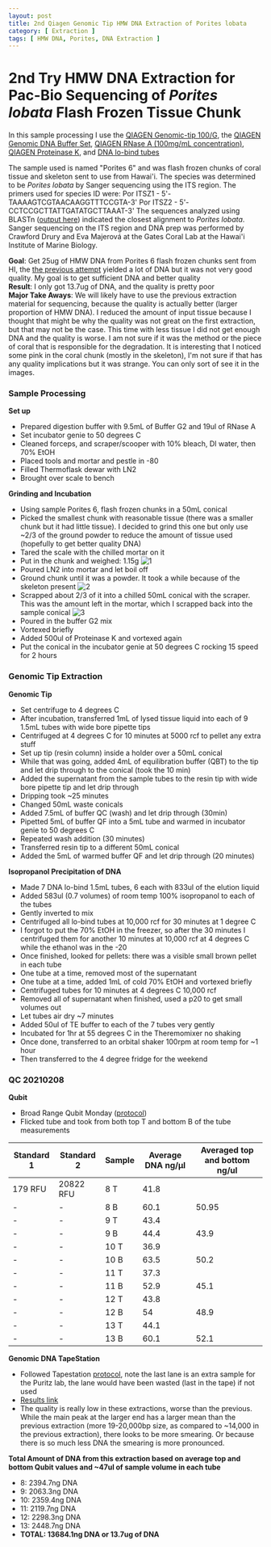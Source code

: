 ```yaml
---
layout: post
title: 2nd Qiagen Genomic Tip HMW DNA Extraction of Porites lobata
category: [ Extraction ]
tags: [ HMW DNA, Porites, DNA Extraction ]
---
```


# 2nd Try HMW DNA Extraction for Pac-Bio Sequencing of _Porites lobata_ Flash Frozen Tissue Chunk

In this sample processing I use the [QIAGEN Genomic-tip 100/G](https://www.qiagen.com/us/products/discovery-and-translational-research/dna-rna-purification/dna-purification/genomic-dna/qiagen-genomic-tip-100g/#orderinginformation), the [QIAGEN Genomic DNA Buffer Set](https://www.qiagen.com/us/products/discovery-and-translational-research/dna-rna-purification/dna-purification/genomic-dna/blood-and-cell-culture-dna-midi-kit/#orderinginformation), [QIAGEN RNase A (100mg/mL concentration)](https://www.qiagen.com/us/products/discovery-and-translational-research/lab-essentials/enzymes/rnase-a/?clear=true#orderinginformation), [QIAGEN Proteinase K](https://www.qiagen.com/us/products/discovery-and-translational-research/lab-essentials/enzymes/qiagen-proteinase-k/?clear=true#orderinginformation), and [DNA lo-bind tubes](https://online-shop.eppendorf.us/US-en/Laboratory-Consumables-44512/Tubes-44515/DNA-LoBind-Tubes-PF-56252.html)

The sample used is named "Porites 6" and was flash frozen chunks of coral tissue and skeleton sent to use from Hawai'i. The species was determined to be _Porites lobata_ by Sanger sequencing using the ITS region. The primers used for species ID were:
Por ITSZ1 - 5'-TAAAAGTCGTAACAAGGTTTCCGTA-3'
Por ITSZ2 - 5'-CCTCCGCTTATTGATATGCTTAAAT-3'
The sequences analyzed using BLASTn ([output here](https://github.com/meschedl/MESPutnam_Open_Lab_Notebook/blob/master/random/ZH6JHRAV016-Alignment.txt)) indicated the closest alignment to _Porites lobata_. Sanger sequencing on the ITS region and DNA prep was performed by Crawford Drury and Eva Majerová at the Gates Coral Lab at the Hawai'i Institute of Marine Biology.

**Goal**: Get 25ug of HMW DNA from Porites 6 flash frozen chunks sent from HI, the [the previous attempt](https://meschedl.github.io/MESPutnam_Open_Lab_Notebook/pm-hmw/) yielded a lot of DNA but it was not very good quality. My goal is to get sufficient DNA and better quality  
**Result**: I only got 13.7ug of DNA, and the quality is pretty poor  
**Major Take Aways**: We will likely have to use the previous extraction material for sequencing, because the quality is actually better (larger proportion of HMW DNA). I reduced the amount of input tissue because I thought that might be why the quality was not great on the first extraction, but that may not be the case. This time with less tissue I did not get enough DNA and the quality is worse. I am not sure if it was the method or the piece of coral that is responsible for the degradation. It is interesting that I noticed some pink in the coral chunk (mostly in the skeleton), I'm not sure if that has any quality implications but it was strange. You can only sort of see it in the images.


### Sample Processing

**Set up**

- Prepared digestion buffer with 9.5mL of Buffer G2 and 19ul of RNase A
- Set incubator genie to 50 degrees C
- Cleaned forceps, and scraper/scooper with 10% bleach, DI water, then 70% EtOH
- Placed tools and mortar and pestle in -80
- Filled Thermoflask dewar with LN2
- Brought over scale to bench

**Grinding and Incubation**

- Using sample Porites 6, flash frozen chunks in a 50mL conical
- Picked the smallest chunk with reasonable tissue (there was a smaller chunk but it had little tissue). I decided to grind this one but only use ~2/3 of the ground powder to reduce the amount of tissue used (hopefully to get better quality DNA)
- Tared the scale with the chilled mortar on it
- Put in the chunk and weighed: 1.15g
![1](https://raw.githubusercontent.com/meschedl/MESPutnam_Open_Lab_Notebook/master/images/IMG_4427.jpg)
- Poured LN2 into mortar and let boil off
- Ground chunk until it was a powder. It took a while because of the skeleton present
![2](https://raw.githubusercontent.com/meschedl/MESPutnam_Open_Lab_Notebook/master/images/IMG_4428.jpg)
- Scrapped about 2/3 of it into a chilled 50mL conical with the scraper. This was the amount left in the mortar, which I scrapped back into the sample conical
![3](https://raw.githubusercontent.com/meschedl/MESPutnam_Open_Lab_Notebook/master/images/IMG_4429.jpg)
- Poured in the buffer G2 mix
- Vortexed briefly
- Added 500ul of Proteinase K and vortexed again
- Put the conical in the incubator genie at 50 degrees C rocking 15 speed for 2 hours

### Genomic Tip Extraction

**Genomic Tip**

- Set centrifuge to 4 degrees C
- After incubation, transferred 1mL of lysed tissue liquid into each of 9 1.5mL tubes with wide bore pipette tips
- Centrifuged at 4 degrees C for 10 minutes at 5000 rcf to pellet any extra stuff
- Set up tip (resin column) inside a holder over a 50mL conical
- While that was going, added 4mL of equilibration buffer (QBT) to the tip and let drip through to the conical (took the 10 min)
- Added the supernatant from the sample tubes to the resin tip with  wide bore pipette tip and let drip through
- Dripping took ~25 minutes
- Changed 50mL waste conicals
- Added 7.5mL of buffer QC (wash) and let drip through (30min)
- Pipetted 5mL of buffer QF into a 5mL tube and warmed in incubator genie to 50 degrees C
- Repeated wash addition (30 minutes)
- Transferred resin tip to a different 50mL conical
- Added the 5mL of warmed buffer QF and let drip through (20 minutes)

**Isopropanol Precipitation of DNA**

- Made 7 DNA lo-bind 1.5mL tubes, 6 each with 833ul of the elution liquid
- Added 583ul (0.7 volumes) of room temp 100% isopropanol to each of the tubes
- Gently inverted to mix
- Centrifuged all lo-bind tubes at 10,000 rcf for 30 minutes at 1 degree C
- I forgot to put the 70% EtOH in the freezer, so after the 30 minutes I centrifuged them for another 10 minutes at 10,000 rcf at 4 degrees C while the ethanol was in the -20
- Once finished, looked for pellets: there was a visible small brown pellet in each tube
- One tube at a time, removed most of the supernatant
- One tube at a time, added 1mL of cold 70% EtOH and vortexed briefly
- Centrifuged tubes for 10 minutes at 4 degrees C 10,000 rcf
- Removed all of supernatant when finished, used a p20 to get small volumes out
- Let tubes air dry ~7 minutes
- Added 50ul of TE buffer to each of the 7 tubes very gently
- Incubated for 1hr at 55 degrees C in the Theremomixer no shaking
- Once done, transferred to an orbital shaker 100rpm at room temp for ~1 hour
- Then transferred to the 4 degree fridge for the weekend

### QC 20210208

**Qubit**

- Broad Range Qubit Monday ([protocol](https://github.com/meschedl/PPP-Lab-Resources/blob/master/Protocols/Qubit-Assay-Protocol.md))
- Flicked tube and took from both top T and bottom B of the tube measurements

|Standard 1|Standard 2|Sample|Average DNA ng/µl| Averaged top and bottom ng/ul|
|---|----|----|----|---|
|179 RFU|20822 RFU|8 T|41.8||
|-|-|8 B|60.1|50.95|
|-|-|9 T|43.4||
|-|-|9 B|44.4|43.9|
|-|-|10 T|36.9||
|-|-|10 B|63.5|50.2|
|-|-|11 T|37.3||
|-|-|11 B|52.9|45.1|
|-|-|12 T|43.8||
|-|-|12 B|54|48.9|
|-|-|13 T|44.1||
|-|-|13 B|60.1|52.1|


**Genomic DNA TapeStation**

- Followed Tapestation [protocol](https://meschedl.github.io/MESPutnam_Open_Lab_Notebook/DNA-Tapestation/), note the last lane is an extra sample for the Puritz lab, the lane would have been wasted (last in the tape) if not used
- [Results link](https://github.com/meschedl/MESPutnam_Open_Lab_Notebook/blob/master/tapestation_pdfs/2021-02-08%20-%2010.26.50.pdf)
- The quality is really low in these extractions, worse than the previous. While the main peak at the larger end has a larger mean than the previous extraction (more 19-20,000bp size, as compared to ~14,000 in the previous extraction), there looks to be more smearing. Or because there is so much less DNA the smearing is more pronounced.

**Total Amount of DNA from this extraction based on average top and bottom Qubit values and ~47ul of sample volume in each tube**
- 8: 2394.7ng DNA
- 9: 2063.3ng DNA
- 10: 2359.4ng DNA
- 11: 2119.7ng DNA
- 12: 2298.3ng DNA
- 13: 2448.7ng DNA
- **TOTAL: 13684.1ng DNA or 13.7ug of DNA**
